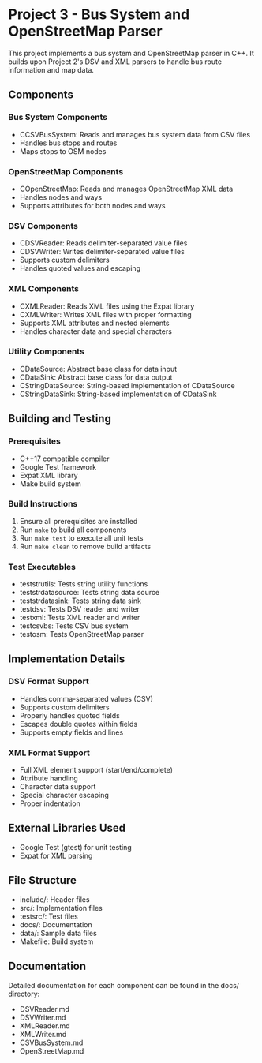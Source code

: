 # Project 3 - Bus System and OpenStreetMap Parser

This project implements a bus system and OpenStreetMap parser in C++. It builds upon Project 2's DSV and XML parsers to handle bus route information and map data.

## Components

### Bus System Components
- CCSVBusSystem: Reads and manages bus system data from CSV files
- Handles bus stops and routes
- Maps stops to OSM nodes

### OpenStreetMap Components
- COpenStreetMap: Reads and manages OpenStreetMap XML data
- Handles nodes and ways
- Supports attributes for both nodes and ways

### DSV Components
- CDSVReader: Reads delimiter-separated value files
- CDSVWriter: Writes delimiter-separated value files
- Supports custom delimiters
- Handles quoted values and escaping

### XML Components
- CXMLReader: Reads XML files using the Expat library
- CXMLWriter: Writes XML files with proper formatting
- Supports XML attributes and nested elements
- Handles character data and special characters

### Utility Components
- CDataSource: Abstract base class for data input
- CDataSink: Abstract base class for data output
- CStringDataSource: String-based implementation of CDataSource
- CStringDataSink: String-based implementation of CDataSink

## Building and Testing

### Prerequisites
- C++17 compatible compiler
- Google Test framework
- Expat XML library
- Make build system

### Build Instructions
1. Ensure all prerequisites are installed
2. Run `make` to build all components
3. Run `make test` to execute all unit tests
4. Run `make clean` to remove build artifacts

### Test Executables
- teststrutils: Tests string utility functions
- teststrdatasource: Tests string data source
- teststrdatasink: Tests string data sink
- testdsv: Tests DSV reader and writer
- testxml: Tests XML reader and writer
- testcsvbs: Tests CSV bus system
- testosm: Tests OpenStreetMap parser

## Implementation Details

### DSV Format Support
- Handles comma-separated values (CSV)
- Supports custom delimiters
- Properly handles quoted fields
- Escapes double quotes within fields
- Supports empty fields and lines

### XML Format Support
- Full XML element support (start/end/complete)
- Attribute handling
- Character data support
- Special character escaping
- Proper indentation

## External Libraries Used
- Google Test (gtest) for unit testing
- Expat for XML parsing

## File Structure
- include/: Header files
- src/: Implementation files
- testsrc/: Test files
- docs/: Documentation
- data/: Sample data files
- Makefile: Build system

## Documentation
Detailed documentation for each component can be found in the docs/ directory:
- DSVReader.md
- DSVWriter.md
- XMLReader.md
- XMLWriter.md
- CSVBusSystem.md
- OpenStreetMap.md

